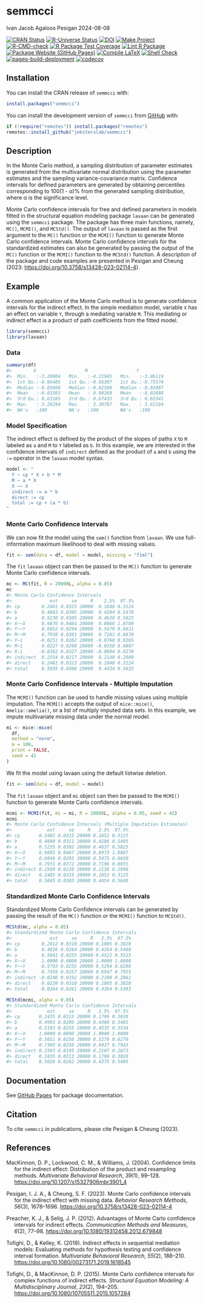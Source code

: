 semmcci
================
Ivan Jacob Agaloos Pesigan
2024-08-08

<!-- README.md is generated from .setup/readme/README.Rmd. Please edit that file -->

<!-- badges: start -->

[![CRAN
Status](https://www.r-pkg.org/badges/version/semmcci)](https://cran.r-project.org/package=semmcci)
[![R-Universe
Status](https://jeksterslab.r-universe.dev/badges/semmcci)](https://jeksterslab.r-universe.dev)
[![DOI](https://zenodo.org/badge/DOI/10.3758/s13428-023-02114-4.svg)](https://doi.org/10.3758/s13428-023-02114-4)
[![Make
Project](https://github.com/jeksterslab/semmcci/actions/workflows/make.yml/badge.svg)](https://github.com/jeksterslab/semmcci/actions/workflows/make.yml)
[![R-CMD-check](https://github.com/jeksterslab/semmcci/actions/workflows/check-full.yml/badge.svg)](https://github.com/jeksterslab/semmcci/actions/workflows/check-full.yml)
[![R Package Test
Coverage](https://github.com/jeksterslab/semmcci/actions/workflows/test-coverage.yml/badge.svg)](https://github.com/jeksterslab/semmcci/actions/workflows/test-coverage.yml)
[![Lint R
Package](https://github.com/jeksterslab/semmcci/actions/workflows/lint.yml/badge.svg)](https://github.com/jeksterslab/semmcci/actions/workflows/lint.yml)
[![Package Website (GitHub
Pages)](https://github.com/jeksterslab/semmcci/actions/workflows/pkgdown-gh-pages.yml/badge.svg)](https://github.com/jeksterslab/semmcci/actions/workflows/pkgdown-gh-pages.yml)
[![Compile
LaTeX](https://github.com/jeksterslab/semmcci/actions/workflows/latex.yml/badge.svg)](https://github.com/jeksterslab/semmcci/actions/workflows/latex.yml)
[![Shell
Check](https://github.com/jeksterslab/semmcci/actions/workflows/shellcheck.yml/badge.svg)](https://github.com/jeksterslab/semmcci/actions/workflows/shellcheck.yml)
[![pages-build-deployment](https://github.com/jeksterslab/semmcci/actions/workflows/pages/pages-build-deployment/badge.svg)](https://github.com/jeksterslab/semmcci/actions/workflows/pages/pages-build-deployment)
[![codecov](https://codecov.io/gh/jeksterslab/semmcci/branch/main/graph/badge.svg?token=KVLUET3DJ6)](https://codecov.io/gh/jeksterslab/semmcci)
<!-- badges: end -->

## Installation

You can install the CRAN release of `semmcci` with:

``` r
install.packages("semmcci")
```

You can install the development version of `semmcci` from
[GitHub](https://github.com/jeksterslab/semmcci) with:

``` r
if (!require("remotes")) install.packages("remotes")
remotes::install_github("jeksterslab/semmcci")
```

## Description

In the Monte Carlo method, a sampling distribution of parameter
estimates is generated from the multivariate normal distribution using
the parameter estimates and the sampling variance-covariance matrix.
Confidence intervals for defined parameters are generated by obtaining
percentiles corresponding to 100(1 - α)% from the generated sampling
distribution, where α is the significance level.

Monte Carlo confidence intervals for free and defined parameters in
models fitted in the structural equation modeling package `lavaan` can
be generated using the `semmcci` package. The package has three main
functions, namely, `MC()`, `MCMI()`, and `MCStd()`. The output of
`lavaan` is passed as the first argument to the `MC()` function or the
`MCMI()` function to generate Monte Carlo confidence intervals. Monte
Carlo confidence intervals for the standardized estimates can also be
generated by passing the output of the `MC()` function or the `MCMI()`
function to the `MCStd()` function. A description of the package and
code examples are presented in Pesigan and Cheung (2023:
<https://doi.org/10.3758/s13428-023-02114-4>).

## Example

A common application of the Monte Carlo method is to generate confidence
intervals for the indirect effect. In the simple mediation model,
variable `X` has an effect on variable `Y`, through a mediating variable
`M`. This mediating or indirect effect is a product of path coefficients
from the fitted model.

``` r
library(semmcci)
library(lavaan)
```

### Data

``` r
summary(df)
#>        X                  M                  Y           
#>  Min.   :-3.20904   Min.   :-4.21945   Min.   :-3.06119  
#>  1st Qu.:-0.66485   1st Qu.:-0.66307   1st Qu.:-0.75574  
#>  Median :-0.05806   Median :-0.02508   Median :-0.02087  
#>  Mean   :-0.03363   Mean   : 0.00260   Mean   :-0.02688  
#>  3rd Qu.: 0.63165   3rd Qu.: 0.67435   3rd Qu.: 0.65341  
#>  Max.   : 3.28294   Max.   : 3.30787   Max.   : 3.62184  
#>  NA's   :100        NA's   :100        NA's   :100
```

### Model Specification

The indirect effect is defined by the product of the slopes of paths `X`
to `M` labeled as `a` and `M` to `Y` labeled as `b`. In this example, we
are interested in the confidence intervals of `indirect` defined as the
product of `a` and `b` using the `:=` operator in the `lavaan` model
syntax.

``` r
model <- "
  Y ~ cp * X + b * M
  M ~ a * X
  X ~~ X
  indirect := a * b
  direct := cp
  total := cp + (a * b)
"
```

### Monte Carlo Confidence Intervals

We can now fit the model using the `sem()` function from `lavaan`. We
use full-information maximum likelihood to deal with missing values.

``` r
fit <- sem(data = df, model = model, missing = "fiml")
```

The `fit` `lavaan` object can then be passed to the `MC()` function to
generate Monte Carlo confidence intervals.

``` r
mc <- MC(fit, R = 20000L, alpha = 0.05)
mc
#> Monte Carlo Confidence Intervals
#>              est     se     R    2.5%  97.5%
#> cp        0.2481 0.0323 20000  0.1848 0.3124
#> b         0.4883 0.0305 20000  0.4284 0.5478
#> a         0.5230 0.0305 20000  0.4630 0.5825
#> X~~X      0.9876 0.0464 20000  0.8966 1.0780
#> Y~~Y      0.6052 0.0294 20000  0.5478 0.6631
#> M~~M      0.7930 0.0381 20000  0.7182 0.8670
#> Y~1      -0.0251 0.0262 20000 -0.0768 0.0265
#> M~1       0.0227 0.0298 20000 -0.0358 0.0807
#> X~1      -0.0362 0.0327 20000 -0.0994 0.0278
#> indirect  0.2554 0.0217 20000  0.2140 0.2989
#> direct    0.2481 0.0323 20000  0.1848 0.3124
#> total     0.5035 0.0306 20000  0.4434 0.5633
```

### Monte Carlo Confidence Intervals - Multiple Imputation

The `MCMI()` function can be used to handle missing values using
multiple imputation. The `MCMI()` accepts the output of `mice::mice()`,
`Amelia::amelia()`, or a list of multiply imputed data sets. In this
example, we impute multivariate missing data under the normal model.

``` r
mi <- mice::mice(
  df,
  method = "norm",
  m = 100,
  print = FALSE,
  seed = 42
)
```

We fit the model using lavaan using the default listwise deletion.

``` r
fit <- sem(data = df, model = model)
```

The `fit` `lavaan` object and `mi` object can then be passed to the
`MCMI()` function to generate Monte Carlo confidence intervals.

``` r
mcmi <- MCMI(fit, mi = mi, R = 20000L, alpha = 0.05, seed = 42)
mcmi
#> Monte Carlo Confidence Intervals (Multiple Imputation Estimates)
#>             est     se     R   2.5%  97.5%
#> cp       0.2485 0.0325 20000 0.1852 0.3125
#> b        0.4890 0.0311 20000 0.4286 0.5495
#> a        0.5235 0.0302 20000 0.4637 0.5825
#> X~~X     0.9895 0.0467 20000 0.8973 1.0807
#> Y~~Y     0.6049 0.0295 20000 0.5475 0.6630
#> M~~M     0.7931 0.0372 20000 0.7196 0.8655
#> indirect 0.2560 0.0220 20000 0.2136 0.2998
#> direct   0.2485 0.0325 20000 0.1852 0.3125
#> total    0.5045 0.0303 20000 0.4454 0.5640
```

### Standardized Monte Carlo Confidence Intervals

Standardized Monte Carlo Confidence intervals can be generated by
passing the result of the `MC()` function or the `MCMI()` function to
`MCStd()`.

``` r
MCStd(mc, alpha = 0.05)
#> Standardized Monte Carlo Confidence Intervals
#>              est     se     R   2.5%  97.5%
#> cp        0.2412 0.0310 20000 0.1805 0.3028
#> b         0.4926 0.0284 20000 0.4354 0.5468
#> a         0.5041 0.0255 20000 0.4522 0.5525
#> X~~X      1.0000 0.0000 20000 1.0000 1.0000
#> Y~~Y      0.5793 0.0255 20000 0.5294 0.6288
#> M~~M      0.7459 0.0257 20000 0.6947 0.7955
#> indirect -0.0246 0.0192 20000 0.2108 0.2861
#> direct    0.0220 0.0310 20000 0.1805 0.3028
#> total    -0.0364 0.0261 20000 0.4364 0.5393
```

``` r
MCStd(mcmi, alpha = 0.05)
#> Standardized Monte Carlo Confidence Intervals
#>             est     se     R   2.5%  97.5%
#> cp       0.2435 0.0313 20000 0.1799 0.3028
#> b        0.4993 0.0289 20000 0.4360 0.5485
#> a        0.5193 0.0255 20000 0.4535 0.5534
#> X~~X     1.0000 0.0000 20000 1.0000 1.0000
#> Y~~Y     0.5651 0.0256 20000 0.5279 0.6278
#> M~~M     0.7303 0.0256 20000 0.6937 0.7943
#> indirect 0.2593 0.0195 20000 0.2107 0.2873
#> direct   0.2435 0.0313 20000 0.1799 0.3028
#> total    0.5028 0.0262 20000 0.4375 0.5405
```

## Documentation

See [GitHub Pages](https://jeksterslab.github.io/semmcci/index.html) for
package documentation.

## Citation

To cite `semmcci` in publications, please cite Pesigan & Cheung (2023).

## References

<div id="refs" class="references csl-bib-body hanging-indent"
entry-spacing="0" line-spacing="2">

<div id="ref-MacKinnon-Lockwood-Williams-2004" class="csl-entry">

MacKinnon, D. P., Lockwood, C. M., & Williams, J. (2004). Confidence
limits for the indirect effect: Distribution of the product and
resampling methods. *Multivariate Behavioral Research*, *39*(1), 99–128.
<https://doi.org/10.1207/s15327906mbr3901_4>

</div>

<div id="ref-Pesigan-Cheung-2023" class="csl-entry">

Pesigan, I. J. A., & Cheung, S. F. (2023). Monte Carlo confidence
intervals for the indirect effect with missing data. *Behavior Research
Methods*, *56*(3), 1678–1696.
<https://doi.org/10.3758/s13428-023-02114-4>

</div>

<div id="ref-Preacher-Selig-2012" class="csl-entry">

Preacher, K. J., & Selig, J. P. (2012). Advantages of Monte Carlo
confidence intervals for indirect effects. *Communication Methods and
Measures*, *6*(2), 77–98. <https://doi.org/10.1080/19312458.2012.679848>

</div>

<div id="ref-Tofighi-Kelley-2019" class="csl-entry">

Tofighi, D., & Kelley, K. (2019). Indirect effects in sequential
mediation models: Evaluating methods for hypothesis testing and
confidence interval formation. *Multivariate Behavioral Research*,
*55*(2), 188–210. <https://doi.org/10.1080/00273171.2019.1618545>

</div>

<div id="ref-Tofighi-MacKinnon-2015" class="csl-entry">

Tofighi, D., & MacKinnon, D. P. (2015). Monte Carlo confidence intervals
for complex functions of indirect effects. *Structural Equation
Modeling: A Multidisciplinary Journal*, *23*(2), 194–205.
<https://doi.org/10.1080/10705511.2015.1057284>

</div>

</div>
